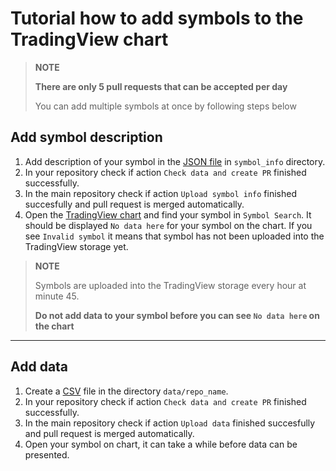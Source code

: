# Tutorial how to add symbols to the TradingView chart
>__NOTE__
>
> __There are only 5 pull requests that can be accepted per day__
>
> You can add multiple symbols at once by following steps below
## Add symbol description
1. Add description of your symbol in the [JSON file](data.md#symbol_info-format) in `symbol_info` directory.
2. In your repository check if action `Check data and create PR` finished successfully.
3. In the main repository check if action `Upload symbol info` finished succesfully and pull request is merged automatically.
4. Open the [TradingView chart](https://www.tradingview.com/chart/) and find your symbol in `Symbol Search`. It should be displayed `No data here` for your symbol on the chart. If you see `Invalid symbol` it means that symbol has not been uploaded into the TradingView storage yet. 
>__NOTE__
>
> Symbols are uploaded into the TradingView storage every hour at minute 45.
>
>__Do not add data to your symbol before you can see `No data here` on the chart__

***

## Add data
1. Create a [CSV](data.md#data-format) file in the directory `data/repo_name`. 
2. In your repository check if action `Check data and create PR` finished successfully.
3. In the main repository сheck if action `Upload data` finished succesfully and pull request is merged automatically.
4. Open your symbol on chart, it can take a while before data can be presented.